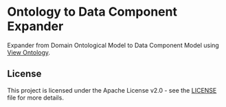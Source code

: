 # Ontology to Data Component Expander

Expander from Domain Ontological Model to Data Component Model using [View Ontology](https://github.com/datenzee/view-ontology).

## License

This project is licensed under the Apache License v2.0 - see the [LICENSE](LICENSE) file for more details.